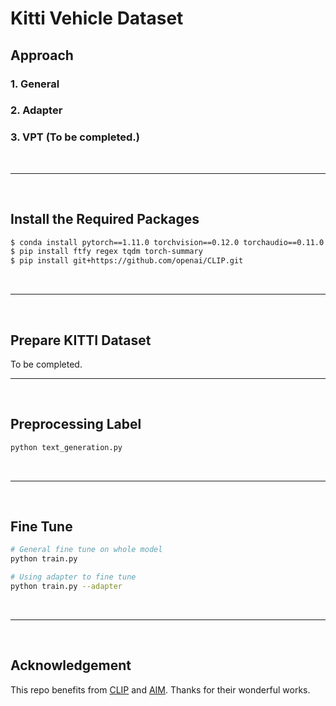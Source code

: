 # **Kitti Vehicle Dataset**

## **Approach**
### 1. General
### 2. Adapter
### 3. VPT (To be completed.)
<br/>

---
<br/>

## **Install the Required Packages**

```bash
$ conda install pytorch==1.11.0 torchvision==0.12.0 torchaudio==0.11.0 cudatoolkit=11.3 -c pytorch
$ pip install ftfy regex tqdm torch-summary
$ pip install git+https://github.com/openai/CLIP.git
```
<br/>

---
<br/>

## **Prepare KITTI Dataset**
To be completed.
<br/>

---
<br/>

## **Preprocessing Label**
```bash
python text_generation.py
```
<br/>

---
<br/>

## **Fine Tune**
```bash
# General fine tune on whole model
python train.py

# Using adapter to fine tune
python train.py --adapter
```
<br/>

---
<br/>

## **Acknowledgement**
This repo benefits from [CLIP](https://github.com/openai/CLIP) and [AIM](https://github.com/taoyang1122/adapt-image-models). Thanks for their wonderful works.
